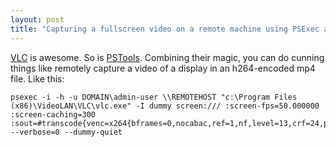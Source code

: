 ```yaml
---
layout: post
title: "Capturing a fullscreen video on a remote machine using PSExec and VLC"
---
```

[VLC][1] is awesome. So is [PSTools][2]. Combining their magic, you can do
cunning things like remotely capture a video of a display in an h264-encoded
mp4 file. Like this:

    psexec -i -h -u DOMAIN\admin-user \\REMOTEHOST "c:\Program Files (x86)\VideoLAN\VLC\vlc.exe" -I dummy screen:/// :screen-fps=50.000000 :screen-caching=300 :sout=#transcode{venc=x264{bframes=0,nocabac,ref=1,nf,level=13,crf=24,partitions=none},vcodec=h264,fps=50,vb=3000,width=1920,height=1080,acodec=none}:duplicate{dst=std{mux=mp4,access=file,dst=c:\output.mp4}} --verbose=0 --dummy-quiet

   [1]: http://www.videolan.org/

   [2]: http://technet.microsoft.com/en-us/sysinternals/bb896649

